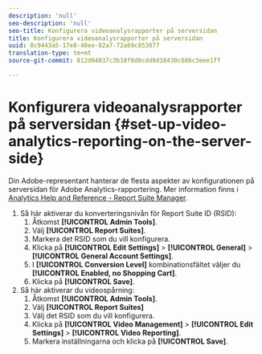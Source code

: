 ```yaml
---
description: 'null'
seo-description: 'null'
seo-title: Konfigurera videoanalysrapporter på serversidan
title: Konfigurera videoanalysrapporter på serversidan
uuid: 0c9443a5-17e8-40ee-82a7-72a69c853077
translation-type: tm+mt
source-git-commit: 812d04037c3b18f8d8cdd0d18430c686c3eee1ff

---
```



# Konfigurera videoanalysrapporter på serversidan {#set-up-video-analytics-reporting-on-the-server-side}

Din Adobe-representant hanterar de flesta aspekter av konfigurationen på serversidan för Adobe Analytics-rapportering. Mer information finns i [Analytics Help and Reference - Report Suite Manager](https://microsite.omniture.com/t2/help/en_US/reference/#Report_Suite_Manager).
1. Så här aktiverar du konverteringsnivån för Report Suite ID (RSID):
   1. Åtkomst **[!UICONTROL Admin Tools]**.
   1. Välj **[!UICONTROL Report Suites]**.
   1. Markera det RSID som du vill konfigurera.
   1. Klicka på **[!UICONTROL Edit Settings]** > **[!UICONTROL General]** > **[!UICONTROL General Account Settings]**.
   1. I **[!UICONTROL Conversion Level]** kombinationsfältet väljer du **[!UICONTROL Enabled, no Shopping Cart]**.
   1. Klicka på **[!UICONTROL Save]**.
1. Så här aktiverar du videospårning:
   1. Åtkomst **[!UICONTROL Admin Tools]**.
   1. Välj **[!UICONTROL Report Suites]**
   1. Välj det RSID som du vill konfigurera.
   1. Klicka på **[!UICONTROL Video Management]** > **[!UICONTROL Edit Settings]** > **[!UICONTROL Video Reporting]**.
   1. Markera inställningarna och klicka på **[!UICONTROL Save]**.
